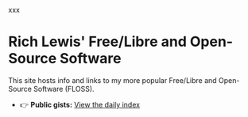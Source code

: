 xxx
# Rich Lewis' Free/Libre and Open-Source Software 

This site hosts info and links to my more popular Free/Libre and Open-Source Software (FLOSS).

- 👉 **Public gists:** [View the daily index](/Public-gists-from-Rich-Lewis/)
